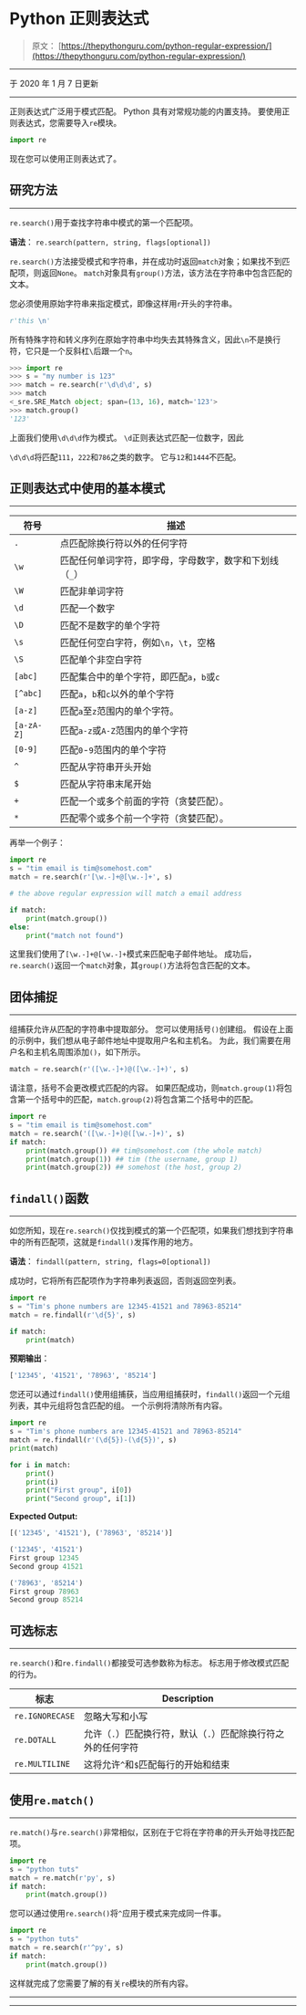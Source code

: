 # Python 正则表达式

> 原文： [https://thepythonguru.com/python-regular-expression/](https://thepythonguru.com/python-regular-expression/)

* * *

于 2020 年 1 月 7 日更新

* * *

正则表达式广泛用于模式匹配。 Python 具有对常规功能的内置支持。 要使用正则表达式，您需要导入`re`模块。

```py
import re

```

现在您可以使用正则表达式了。

## 研究方法

* * *

`re.search()`用于查找字符串中模式的第一个匹配项。

**语法**： `re.search(pattern, string, flags[optional])`

`re.search()`方法接受模式和字符串，并在成功时返回`match`对象；如果找不到匹配项，则返回`None`。 `match`对象具有`group()`方法，该方法在字符串中包含匹配的文本。

您必须使用原始字符串来指定模式，即像这样用`r`开头的字符串。

```py
r'this \n'

```

所有特殊字符和转义序列在原始字符串中均失去其特殊含义，因此`\n`不是换行符，它只是一个反斜杠`\`后跟一个`n`。

```py
>>> import re
>>> s = "my number is 123"
>>> match = re.search(r'\d\d\d', s)
>>> match
<_sre.SRE_Match object; span=(13, 16), match='123'>
>>> match.group()
'123'

```

上面我们使用`\d\d\d`作为模式。 `\d`正则表达式匹配一位数字，因此

`\d\d\d`将匹配`111`，`222`和`786`之类的数字。 它与`12`和`1444`不匹配。

## 正则表达式中使用的基本模式

* * *

| 符号 | 描述 |
| --- | --- |
| `.` | 点匹配除换行符以外的任何字符 |
| `\w` | 匹配任何单词字符，即字母，字母数字，数字和下划线（`_`） |
| `\W` | 匹配非单词字符 |
| `\d` | 匹配一个数字 |
| `\D` | 匹配不是数字的单个字符 |
| `\s` | 匹配任何空白字符，例如`\n`，`\t`，空格 |
| `\S` | 匹配单个非空白字符 |
| `[abc]` | 匹配集合中的单个字符，即匹配`a`，`b`或`c` |
| `[^abc]` | 匹配`a`，`b`和`c`以外的单个字符 |
| `[a-z]` | 匹配`a`至`z`范围内的单个字符。 |
| `[a-zA-Z]` | 匹配`a-z`或`A-Z`范围内的单个字符 |
| `[0-9]` | 匹配`0`-`9`范围内的单个字符 |
| `^` | 匹配从字符串开头开始 |
| `$` | 匹配从字符串末尾开始 |
| `+` | 匹配一个或多个前面的字符（贪婪匹配）。 |
| `*` | 匹配零个或多个前一个字符（贪婪匹配）。 |

再举一个例子：

```py
import re
s = "tim email is tim@somehost.com"
match = re.search(r'[\w.-]+@[\w.-]+', s)

# the above regular expression will match a email address

if match:
    print(match.group())
else:
    print("match not found")

```

这里我们使用了`[\w.-]+@[\w.-]+`模式来匹配电子邮件地址。 成功后，`re.search()`返回一个`match`对象，其`group()`方法将包含匹配的文本。

## 团体捕捉

* * *

组捕获允许从匹配的字符串中提取部分。 您可以使用括号`()`创建组。 假设在上面的示例中，我们想从电子邮件地址中提取用户名和主机名。 为此，我们需要在用户名和主机名周围添加`()`，如下所示。

```py
match = re.search(r'([\w.-]+)@([\w.-]+)', s)

```

请注意，括号不会更改模式匹配的内容。 如果匹配成功，则`match.group(1)`将包含第一个括号中的匹配，`match.group(2)`将包含第二个括号中的匹配。

```py
import re
s = "tim email is tim@somehost.com"
match = re.search('([\w.-]+)@([\w.-]+)', s)
if match:
    print(match.group()) ## tim@somehost.com (the whole match)
    print(match.group(1)) ## tim (the username, group 1)
    print(match.group(2)) ## somehost (the host, group 2)

```

## `findall()`函数

* * *

如您所知，现在`re.search()`仅找到模式的第一个匹配项，如果我们想找到字符串中的所有匹配项，这就是`findall()`发挥作用的地方。

**语法**： `findall(pattern, string, flags=0[optional])`

成功时，它将所有匹配项作为字符串列表返回，否则返回空列表。

```py
import re
s = "Tim's phone numbers are 12345-41521 and 78963-85214"
match = re.findall(r'\d{5}', s)

if match:
    print(match)

```

**预期输出**：

```py
['12345', '41521', '78963', '85214']

```

您还可以通过`findall()`使用组捕获，当应用组捕获时，`findall()`返回一个元组列表，其中元组将包含匹配的组。 一个示例将清除所有内容。

```py
import re
s = "Tim's phone numbers are 12345-41521 and 78963-85214"
match = re.findall(r'(\d{5})-(\d{5})', s)
print(match)

for i in match:
    print()
    print(i)
    print("First group", i[0])
    print("Second group", i[1])

```

**Expected Output:**

```py
[('12345', '41521'), ('78963', '85214')]

('12345', '41521')
First group 12345
Second group 41521

('78963', '85214')
First group 78963
Second group 85214

```

## 可选标志

* * *

`re.search()`和`re.findall()`都接受可选参数称为标志。 标志用于修改模式匹配的行为。

| 标志 | Description |
| --- | --- |
| `re.IGNORECASE` | 忽略大写和小写 |
| `re.DOTALL` | 允许（`.`）匹配换行符，默认（`.`）匹配除换行符之外的任何字符 |
| `re.MULTILINE` | 这将允许`^`和`$`匹配每行的开始和结束 |

## 使用`re.match()`

* * *

`re.match()`与`re.search()`非常相似，区别在于它将在字符串的开头开始寻找匹配项。

```py
import re
s = "python tuts"
match = re.match(r'py', s)
if match:
    print(match.group())

```

您可以通过使用`re.search()`将`^`应用于模式来完成同一件事。

```py
import re
s = "python tuts"
match = re.search(r'^py', s)
if match:
    print(match.group())

```

这样就完成了您需要了解的有关`re`模块的所有内容。

* * *

* * *
